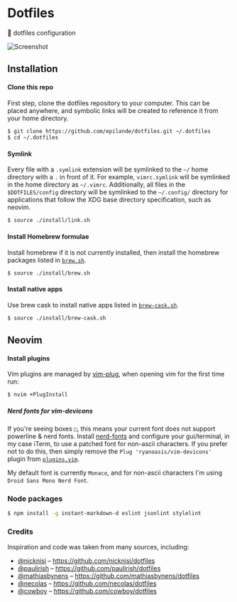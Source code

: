 # Dotfiles
:house_with_garden: dotfiles configuration

![Screenshot](http://i.imgur.com/Fv4Dqdf.png)


## Installation
#### Clone this repo
First step, clone the dotfiles repository to your computer. This can be placed anywhere, and symbolic links will be created to reference it from your home directory.
``` bash
$ git clone https://github.com/epilande/dotfiles.git ~/.dotfiles
$ cd ~/.dotfiles
```

#### Symlink
Every file with a `.symlink` extension will be symlinked to the `~/` home directory with a `.` in front of it. For example, `vimrc.symlink` will be symlinked in the home directory as `~/.vimrc`. Additionally, all files in the `$DOTFILES/config` directory will be symlinked to the `~/.config/` directory for applications that follow the XDG base directory specification, such as neovim.
``` bash
$ source ./install/link.sh
```

#### Install Homebrew formulae
Install homebrew if it is not currently installed, then install the homebrew packages listed in [`brew.sh`](install/brew.sh).
```bash
$ source ./install/brew.sh
```

#### Install native apps
Use brew cask to install native apps listed in [`brew-cask.sh`](install/brew-cask.sh).
```bash
$ source ./install/brew-cask.sh
```


## Neovim
#### Install plugins
Vim plugins are managed by [vim-plug](https://github.com/junegunn/vim-plug), when opening vim for the first time run:
```bash
$ nvim +PlugInstall
```

##### Nerd fonts for vim-devicons
If you're seeing boxes `□`, this means your current font does not support
powerline & nerd fonts. Install [nerd-fonts](https://github.com/ryanoasis/nerd-fonts#font-installation) and configure your gui/terminal, in my case iTerm, to use a patched font for non-ascii characters. If you prefer not to do this, then simply remove the `Plug 'ryanoasis/vim-devicons'` plugin from [`plugins.vim`](vim/vim.symlink/plugins.vim).

My default font is currently `Monaco`, and for non-ascii characters I'm using `Droid Sans Mono Nerd Font`.


### Node packages
```bash
$ npm install -g instant-markdown-d eslint jsonlint stylelint
```


### Credits
Inspiration and code was taken from many sources, including:

- [@nicknisi](https://github.com/nicknisi) – https://github.com/nicknisi/dotfiles
- [@paulirish](https://github.com/paulirish) – https://github.com/paulirish/dotfiles
- [@mathiasbynens](https://github.com/mathiasbynens) – https://github.com/mathiasbynens/dotfiles
- [@necolas](https://github.com/necolas) – https://github.com/necolas/dotfiles
- [@cowboy](https://github.com/cowboy) – https://github.com/cowboy/dotfiles
